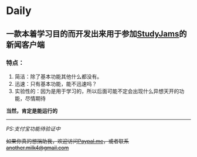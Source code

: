 # Daily
## 一款本着学习目的而开发出来用于参加[StudyJams](http://www.studyjamscn.com)的新闻客户端
### 特点：
1. 简洁：除了基本功能其他什么都没有。
2. 迅速：只有基本功能，能不迅速吗？
3. 实验性的：因为是用于学习的，所以后面可能不定会出现什么异想天开的功能，尽情期待

**当然，肯定是能运行的**

---

*PS:支付宝功能待验证中*

~~如果你真的想捐助我，欢迎访问[Paypal.me](https://www.paypal.me/anotherm4)，或者联系<another.milk4@gmail.com>~~